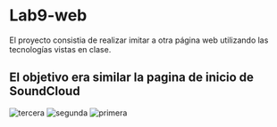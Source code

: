 # Lab9-web
El proyecto consistia de realizar imitar a otra página web utilizando las tecnologías vistas en clase.
## El objetivo era similar la pagina de inicio de SoundCloud 

![tercera](https://user-images.githubusercontent.com/53351491/115096587-114dac80-9ee3-11eb-8d76-5a4ba8ea95d0.PNG)
![segunda](https://user-images.githubusercontent.com/53351491/115096592-13b00680-9ee3-11eb-996b-ba342263616d.PNG)
![primera](https://user-images.githubusercontent.com/53351491/115096595-17dc2400-9ee3-11eb-80a9-2d5f2cc694f2.PNG)
